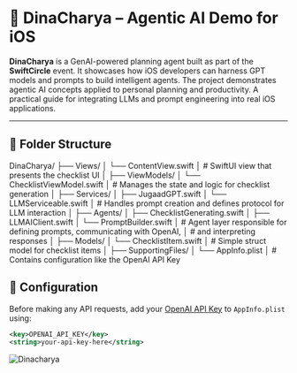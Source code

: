 # 🧠 DinaCharya – Agentic AI Demo for iOS

**DinaCharya** is a GenAI-powered planning agent built as part of the **SwiftCircle** event.
It showcases how iOS developers can harness GPT models and prompts to build intelligent agents.
The project demonstrates agentic AI concepts applied to personal planning and productivity.
A practical guide for integrating LLMs and prompt engineering into real iOS applications.

---

## 📂 Folder Structure

DinaCharya/
├── Views/
│ └── ContentView.swift
│ # SwiftUI view that presents the checklist UI
│
├── ViewModels/
│ └── ChecklistViewModel.swift
│ # Manages the state and logic for checklist generation
│
├── Services/
│ ├── JugaadGPT.swift
│ └── LLMServiceable.swift
│ # Handles prompt creation and defines protocol for LLM interaction
│
├── Agents/
│ ├── ChecklistGenerating.swift
│ ├── LLMAIClient.swift
│ └── PromptBuilder.swift
│ # Agent layer responsible for defining prompts, communicating with OpenAI,
│ # and interpreting responses
│
├── Models/
│ └── ChecklistItem.swift
│ # Simple struct model for checklist items
│
├── SupportingFiles/
│ └── AppInfo.plist
│ # Contains configuration like the OpenAI API Key


## 🔑 Configuration

Before making any API requests, add your [OpenAI API Key](https://platform.openai.com/account/api-keys) to `AppInfo.plist` using:

```xml
<key>OPENAI_API_KEY</key>
<string>your-api-key-here</string>
```

![Dinacharya](https://github.com/user-attachments/assets/322779b6-9521-41e8-a993-7f9d24758634)



